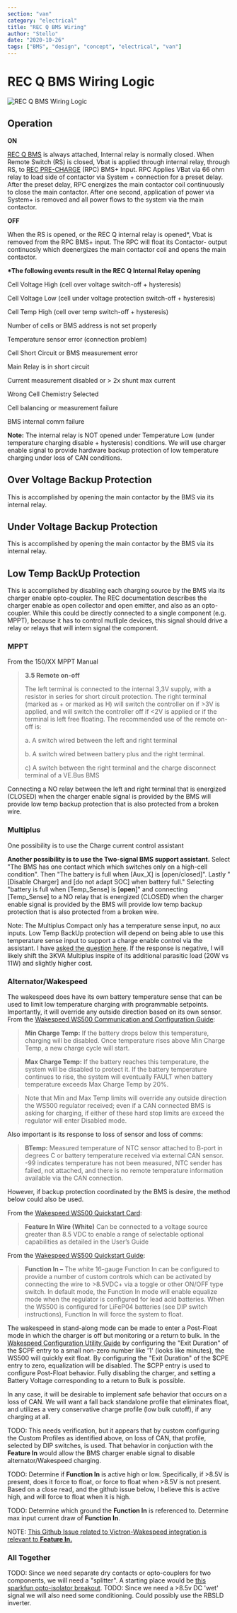 ```yaml
---
section: "van"
category: "electrical"
title: "REC Q BMS Wiring"
author: "Stello"
date: "2020-10-26"
tags: ["BMS", "design", "concept", "electrical", "van"]
---
```

# REC Q BMS Wiring Logic
![REC Q BMS Wiring Logic](REC_Q_BMS_Wiring_Logic.svg)
## Operation

**ON**

[REC Q BMS](http://www.rec-bms.com/datasheet/UserManual_REC_Victron_BMS.pdf) is always attached, Internal relay is normally closed. When Remote Switch (RS) is closed, Vbat is applied through internal relay, through RS, to [REC PRE-CHARGE](http://www.rec-bms.com/datasheet/UserManualPrechargeNew.pdf) (RPC) BMS+ Input. RPC Applies VBat via 66 ohm relay to load side of contactor via System + connection for a preset delay. After the preset delay, RPC energizes the main contactor coil continuously to close the main contactor. After one second, application of power via System+ is removed and all power flows to the system via the main contactor. 

**OFF**

When the RS is opened, or the REC Q internal relay is opened*, Vbat is removed from the RPC BMS+ input. The RPC will float its Contactor- output continuosly which deenergizes the main contactor coil and opens the main contactor.



**\*The following events result in the REC Q Internal Relay opening**

Cell Voltage High (cell over voltage switch-off + hysteresis)

Cell Voltage Low (cell under voltage protection switch-off + hysteresis)

Cell Temp High (cell over temp switch-off + hysteresis) 

Number of cells or BMS address is not set properly

Temperature sensor error (connection problem)

Cell Short Circuit or BMS measurement error

Main Relay is in short circuit

Current measurement disabled or > 2x shunt max current

Wrong Cell Chemistry Selected

Cell balancing or measurement failure

BMS internal comm failure

**Note:** The internal relay is NOT opened under Temperature Low (under temperature charging disable + hysteresis) conditions.  We will use charger enable signal to provide hardware backup protection of low temperature charging under loss of CAN conditions.



## Over Voltage Backup Protection

This is accomplished by opening the main contactor by the BMS via its internal relay.



## Under Voltage Backup Protection

This is accomplished by opening the main contactor by the BMS via its internal relay.



## Low Temp BackUp Protection

This is accomplished by disabling each charging source by the BMS via its charger enable opto-coupler.  The REC documentation describes the charger enable as open collector and open emitter, and also as an opto-coupler.  While this could be directly connected to a single component (e.g. MPPT), because it has to control mutliple devices, this signal should drive a relay or relays that will intern signal the component.

### MPPT

From the 150/XX MPPT Manual

> **3.5 Remote on-off** 
>
> The left terminal is connected to the internal 3,3V supply, with a resistor in series for short circuit protection. The right terminal (marked as + or marked as H) will switch the controller on if >3V is applied, and will switch the controller off if <2V is applied or if the terminal is left free floating. The recommended use of the remote on-off is: 
>
> a. A switch wired between the left and right terminal 
>
> b. A switch wired between battery plus and the right terminal. 
>
> c) A switch between the right terminal and the charge disconnect terminal of a VE.Bus BMS

Connecting a NO relay between the left and right terminal that is energized (CLOSED) when the charger enable signal is provided by the BMS will provide low temp backup protection that is also protected from a broken wire.

### Multiplus

One possibility is to use the Charge current control assistant

**Another possibility is to use the Two-signal BMS support assistant.**   Select "The BMS has one contact which which switches only on a high-cell condition".   Then "The battery is full when [Aux_X] is [open/closed]".  Lastly "[Disable Charger] and [do not adapt SOC] when battery full."  Selecting "battery is full when [Temp_Sense] is [**open**]" and connecting [Temp_Sense] to a NO relay that is energized (CLOSED) when the charger enable signal is provided by the BMS will provide low temp backup protection that is also protected from a broken wire.

Note: The Multiplus Compact only has a temperature sense input, no aux inputs.  Low Temp BackUp protection will depend on being able to use this temperature sense input to support a charge enable control via the assistant.  I have [asked the question here](https://community.victronenergy.com/questions/76757/can-the-multiplus-compact-temperature-sense-input.html).  If the response is negative, I will likely shift the 3KVA Multiplus inspite of its additional parasitic load (20W vs 11W) and slightly higher cost.



### Alternator/Wakespeed

The wakespeed does have its own battery temperature sense that can be used to limit low temperature charging with programmable setpoints.  Importantly, it will override any outside direction based on its own sensor.  From the [Wakespeed WS500 Communication and Configuration Guide](http://wakespeed.com/Wakespeed%20%20Communications%20and%20Configuration%20Guide%20v2.3.0.pdf):

>**Min Charge Temp:**  If the battery drops below this temperature, charging will be disabled. Once temperature rises above Min Charge Temp, a new charge cycle will start. 

>**Max Charge Temp:**  If the battery reaches this temperature, the system will be disabled to protect it. If the battery temperature continues to rise, the system will eventually FAULT when battery temperature exceeds Max Charge Temp by 20%. 

>Note that Min and Max Temp limits will override any outside direction the WS500 regulator received; even if a CAN connected BMS is asking for charging, if either of these hard stop limits are exceed the regulator will enter Disabled mode.

Also important is its response to loss of sensor and loss of comms:

> **BTemp:** Measured temperature of NTC sensor attached to B-port in degrees C or battery temperature received via external CAN sensor. -99 indicates temperature has not been measured, NTC sender has failed, not attached, and there is no remote temperature information available via the CAN connection.

However, if backup protection coordinated by the BMS is desire, the method below could also be used.

From the [Wakespeed WS500 Quickstart Card](http://wakespeed.com/Quick%20Start.pdf):

> **Feature In Wire (White)** Can be connected to a voltage source greater than 8.5 VDC to enable a range of selectable optional capabilities as detailed in the User’s Guide

From the [Wakespeed WS500 Quickstart Guide](http://wakespeed.com/WS500quickstartguide.pdf):

>**Function In –** The white 16-gauge Function In can be configured to provide a number of custom controls which can be activated by connecting the wire to >8.5VDC+ via a toggle or other ON/OFF type switch. In default mode, the Function In mode will enable equalize mode when the regulator is configured for lead acid batteries. When the WS500 is configured for LiFeP04 batteries (see DIP switch instructions), Function In will force the system to float.

The wakespeed in stand-along mode can be made to enter a Post-Float mode in which the charger is off but monitoring or a return to bulk.  In the [Wakespeed Configuration Utility Guide](http://wakespeed.com/CU/ConfigurationUtilityGuideWeb.pdf) by configuring the "Exit Duration" of the $CPF entry to a small non-zero number like '1' (looks like minutes), the WS500 will quickly exit float.  By configuring the "Exit Duration" of the $CPE entry to zero, equalization will be disabled.  The $CPP entry is used to configure Post-Float behavior.  Fully disabling the charger, and setting a Battery Voltage corresponding to a return to Bulk is possible. 

In any case, it will be desirable to implement safe behavior that occurs on a loss of CAN.  We will want a fall back standalone profile that eliminates float, and utilizes a very conservative charge profile (low bulk cutoff), if any charging at all.

TODO: This needs verification, but it appears that by custom configuring the Custom Profiles as identified above, on loss of CAN, that profile, selected by DIP switches, is used.  That behavior in conjuction with the **Feature In** would allow the BMS charger enable signal to disable alternator/Wakespeed charging.

TODO: Determine if **Function In** is active high or low.  Specifically, if >8.5V is present, does it force to float, or force to float when >8.5V is not present.  Based on a close read, and the github issue below, I believe this is active high, and will force to float when it is high.  

TODO: Determine which ground the **Function In** is referenced to.  Determine max input current draw of **Function In**.

NOTE: [This Github Issue related to Victron-Wakespeed integration is relevant to **Feature In.**](https://github.com/victronenergy/venus/issues/779)

### All Together

TODO: Since we need separate dry contacts or opto-couplers for two components, we will need a "splitter".  A starting place would be [this sparkfun opto-isolator breakout](https://www.sparkfun.com/products/9118).  TODO: Since we need a >8.5v DC 'wet' signal we will also need some conditioning.  Could possibly use the RBSLD inverter.

